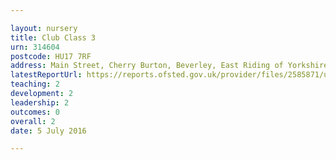 ```yaml
---

layout: nursery
title: Club Class 3
urn: 314604
postcode: HU17 7RF
address: Main Street, Cherry Burton, Beverley, East Riding of Yorkshire, HU17 7RF
latestReportUrl: https://reports.ofsted.gov.uk/provider/files/2585871/urn/314604.pdf
teaching: 2
development: 2
leadership: 2
outcomes: 0
overall: 2
date: 5 July 2016

---
```

